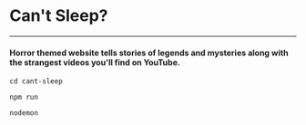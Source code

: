 # Can't Sleep?
------
#### Horror themed website tells stories of legends and mysteries along with the strangest videos you'll find on YouTube.

`cd cant-sleep`

`npm run`

`nodemon`
